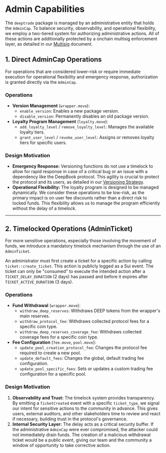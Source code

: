 # Admin Capabilities

The `deeptrade` package is managed by an administrative entity that holds the `AdminCap`. To balance security, observability, and operational flexibility, we employ a two-tiered system for authorizing administrative actions. All of these actions are additionally protected by a onchain multisig enforcement layer, as detailed in our [Multisig](./multisig.md) document.

## 1. Direct AdminCap Operations

For operations that are considered lower-risk or require immediate execution for operational flexibility and emergency response, authorization is granted directly via the `AdminCap`.

### Operations

- **Version Management** (`wrapper.move`):
  - `enable_version`: Enables a new package version.
  - `disable_version`: Permanently disables an old package version.
- **Loyalty Program Management** (`loyalty.move`):
  - `add_loyalty_level` / `remove_loyalty_level`: Manages the available loyalty tiers.
  - `grant_user_level` / `revoke_user_level`: Assigns or removes loyalty tiers for specific users.

### Design Motivation

- **Emergency Response:** Versioning functions do not use a timelock to allow for rapid response in case of a critical bug or an issue with a dependency like the DeepBook protocol. This agility is crucial to protect the protocol and its users, as detailed in our [Versioning Strategy](./versioning.md).
- **Operational Flexibility:** The loyalty program is designed to be managed dynamically. We consider these operations to be low-risk, as the primary impact is on user fee discounts rather than a direct risk to locked funds. This flexibility allows us to manage the program efficiently without the delay of a timelock.

---

## 2. Timelocked Operations (AdminTicket)

For more sensitive operations, especially those involving the movement of funds, we introduce a mandatory timelock mechanism through the use of an `AdminTicket`.

An administrator must first create a ticket for a specific action by calling `ticket::create_ticket`. This action is publicly logged as a Sui event. The ticket can only be "consumed" to execute the intended action after a `TICKET_DELAY_DURATION` (2 days) has passed and before it expires after `TICKET_ACTIVE_DURATION` (3 days).

### Operations

- **Fund Withdrawal** (`wrapper.move`):
  - `withdraw_deep_reserves`: Withdraws DEEP tokens from the wrapper's main reserves.
  - `withdraw_protocol_fee`: Withdraws collected protocol fees for a specific coin type.
  - `withdraw_deep_reserves_coverage_fee`: Withdraws collected coverage fees for a specific coin type.
- **Fee Configuration** (`fee.move`, `pool.move`):
  - `update_pool_creation_protocol_fee`: Changes the protocol fee required to create a new pool.
  - `update_default_fees`: Changes the global, default trading fee configuration.
  - `update_pool_specific_fees`: Sets or updates a custom trading fee configuration for a specific pool.

### Design Motivation

1.  **Observability and Trust:** The timelock system provides transparency. By emitting a `TicketCreated` event with a specific `ticket_type`, we signal our intent for sensitive actions to the community in advance. This gives users, external auditors, and other stakeholders time to review and react if necessary, building trust in the protocol's governance.
2.  **Internal Security Layer:** The delay acts as a critical security buffer. If the administrative `AdminCap` were ever compromised, the attacker could not immediately drain funds. The creation of a malicious withdrawal ticket would be a public event, giving our team and the community a window of opportunity to take corrective action.
